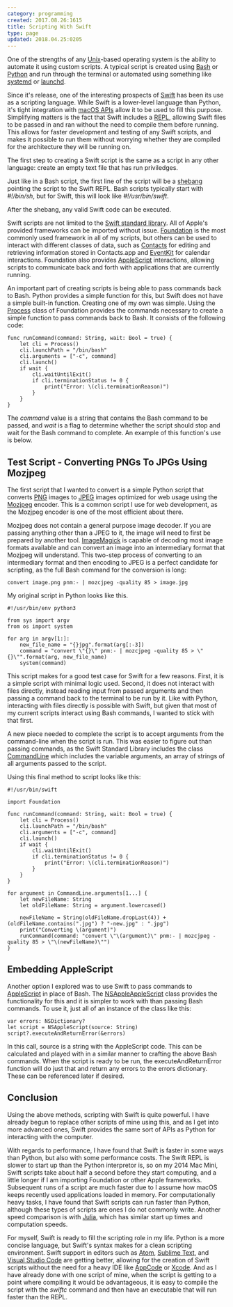 ```yaml
---
category: programming
created: 2017.08.26:1615
title: Scripting With Swift
type: page
updated: 2018.04.25:0205
---
```


One of the strengths of any [Unix](https://en.wikipedia.org/wiki/Unix)-based operating system is the ability to automate it using custom scripts. A typical script is created using [Bash](https://en.wikipedia.org/wiki/Bash_(Unix_shell)) or [Python](https://en.wikipedia.org/wiki/Python_(programming_language)) and run through the terminal or automated using something like [systemd](https://en.wikipedia.org/wiki/Systemd) or [launchd](https://en.wikipedia.org/wiki/Launchd).

Since it's release, one of the interesting prospects of [Swift](https://en.wikipedia.org/wiki/Swift_(programming_language)) has been its use as a scripting language. While Swift is a lower-level language than Python, it's tight integration with [macOS APIs](https://developer.apple.com/documentation/) allow it to be used to fill this purpose. Simplifying matters is the fact that Swift includes a [REPL](https://en.wikipedia.org/wiki/Read–eval–print_loop), allowing Swift files to be passed in and ran without the need to compile them before running. This allows for faster development and testing of any Swift scripts, and makes it possible to run them without worrying whether they are compiled for the architecture they will be running on.

The first step to creating a Swift script is the same as a script in any other language: create an empty text file that has run priviledges.

Just like in a Bash script, the first line of the script will be a [shebang](https://en.wikipedia.org/wiki/Shebang_(Unix)) pointing the script to the Swift REPL. Bash scripts typically start with *#!/bin/sh*, but for Swift, this will look like *#!/usr/bin/swift*.

After the shebang, any valid Swift code can be executed.

Swift scripts are not limited to the [Swift standard library](https://developer.apple.com/documentation/swift). All of Apple's provided frameworks can be imported without issue. [Foundation](https://developer.apple.com/documentation/foundation) is the most commonly used framework in all of my scripts, but others can be used to interact with different classes of data, such as [Contacts](https://developer.apple.com/documentation/contacts) for editing and retrieving information stored in Contacts.app and [EventKit](https://developer.apple.com/documentation/eventkit) for calendar interactions. Foundation also provides [AppleScript](https://developer.apple.com/library/content/documentation/AppleScript/Conceptual/AppleScriptX/AppleScriptX.html) interactions, allowing scripts to communicate back and forth with applications that are currently running.

An important part of creating scripts is being able to pass commands back to Bash. Python provides a simple function for this, but Swift does not have a simple built-in function. Creating one of my own was simple. Using the [Process](https://developer.apple.com/documentation/foundation/process) class of Foundation provides the commands necessary to create a simple function to pass commands back to Bash. It consists of the following code:

	func runCommand(command: String, wait: Bool = true) {
		let cli = Process()
		cli.launchPath = "/bin/bash"
		cli.arguments = ["-c", command]
		cli.launch()
		if wait {
			cli.waitUntilExit()
			if cli.terminationStatus != 0 {
				print("Error: \(cli.terminationReason)")
			}
		}
	}

The *command* value is a string that contains the Bash command to be passed, and *wait* is a flag to determine whether the script should stop and wait for the Bash command to complete. An example of this function's use is below.

## Test Script - Converting PNGs To JPGs Using Mozjpeg

The first script that I wanted to convert is a simple Python script that converts [PNG](https://en.wikipedia.org/wiki/Portable_Network_Graphics) images to [JPEG](https://en.wikipedia.org/wiki/JPEG) images optimized for web usage using the [Mozjpeg](https://github.com/mozilla/mozjpeg) encoder. This is a common script I use for web development, as the Mozjpeg encoder is one of the most efficient about there.

Mozjpeg does not contain a general purpose image decoder. If you are passing anything other than a JPEG to it, the image will need to first be prepared by another tool. [ImageMagick](https://en.m.wikipedia.org/wiki/ImageMagick) is capable of decoding most image formats available and can convert an image into an intermediary format that Mozjpeg will understand. This two-step process of converting to an intermediary format and then encoding to JPEG is a perfect candidate for scripting, as the full Bash command for the conversion is long:

	convert image.png pnm:- | mozcjpeg -quality 85 > image.jpg

My original script in Python looks like this.

	#!/usr/bin/env python3
	
	from sys import argv
	from os import system
	
	for arg in argv[1:]:
		new_file_name = "{}jpg".format(arg[:-3])
		command = "convert \"{}\" pnm:- | mozcjpeg -quality 85 > \"{}\"".format(arg, new_file_name)
		system(command)

This script makes for a good test case for Swift for a few reasons. First, it is a simple script with minimal logic used. Second, it does not interact with files directly, instead reading input from passed arguments and then passing a command back to the terminal to be run by it. Like with Python, interacting with files directly is possible with Swift, but given that most of my current scripts interact using Bash commands, I wanted to stick with that first.

A new piece needed to complete the script is to accept arguments from the command-line when the script is run. This was easier to figure out than passing commands, as the Swift Standard Library includes the class [CommandLine](https://developer.apple.com/documentation/swift/commandline) which includes the variable arguments, an array of strings of all arguments passed to the script.

Using this final method to script looks like this:

	#!/usr/bin/swift

	import Foundation

	func runCommand(command: String, wait: Bool = true) {
		let cli = Process()
		cli.launchPath = "/bin/bash"
		cli.arguments = ["-c", command]
		cli.launch()
		if wait {
			cli.waitUntilExit()
			if cli.terminationStatus != 0 {
				print("Error: \(cli.terminationReason)")
			}
		}
	}

	for argument in CommandLine.arguments[1...] {
		let newFileName: String
		let oldFileName: String = argument.lowercased()

		newFileName = String(oldFileName.dropLast(4)) + (oldFileName.contains(".jpg") ? "-new.jpg" : ".jpg")
		print("Converting \(argument)")
		runCommand(command: "convert \"\(argument)\" pnm:- | mozcjpeg -quality 85 > \"\(newFileName)\"")
	}

## Embedding AppleScript 

Another option I explored was to use Swift to pass commands to [AppleScript](https://en.wikipedia.org/wiki/AppleScript) in place of Bash. The [NSAppleAppleScript](https://developer.apple.com/documentation/foundation/nsapplescript) class provides the functionality for this and it is simpler to work with than passing Bash commands. To use it, just all of an instance of the class like this:

	var errors: NSDictionary?
	let script = NSAppleScript(source: String)
	script?.executeAndReturnError(&errors)

In this call, source is a string with the AppleScript code. This can be calculated and played with in a similar manner to crafting the above Bash commands. When the script is ready to be run, the executeAndReturnError function will do just that and return any errors to the errors dictionary. These can be referenced later if desired.

## Conclusion

Using the above methods, scripting with Swift is quite powerful. I have already begun to replace other scripts of mine using this, and as I get into more advanced ones, Swift provides the same sort of APIs as Python for interacting with the computer.

With regards to performance, I have found that Swift is faster in some ways than Python, but also with some performance costs. The Swift REPL is slower to start up than the Python interpretor is, so on my 2014 Mac Mini, Swift scripts take about half a second before they start computing, and a little longer if I am importing Foundation or other Apple frameworks. Subsequent runs of a script are much faster due to I assume how macOS keeps recently used applications loaded in memory. For computationally heavy tasks, I have found that Swift scripts can run faster than Python, although these types of scripts are ones I do not commonly write. Another speed comparison is with [Julia](https://en.wikipedia.org/wiki/Julia_(programming_language)), which has similar start up times and computation speeds.

For myself, Swift is ready to fill the scripting role in my life. Python is a more concise language, but Swift's syntax makes for a clean scripting environment. Swift support in editors such as [Atom](https://atom.io), [Sublime Text](https://www.sublimetext.com), and [Visual Studio Code](https://code.visualstudio.com) are getting better, allowing for the creation of Swift scripts without the need for a heavy IDE like [AppCode](http://www.jetbrains.com/objc) or [Xcode](https://developer.apple.com/xcode). And as I have already done with one script of mine, when the script is getting to a point where compiling it would be advantageous, it is easy to compile the script with the *swiftc* command and then have an executable that will run faster than the REPL.
